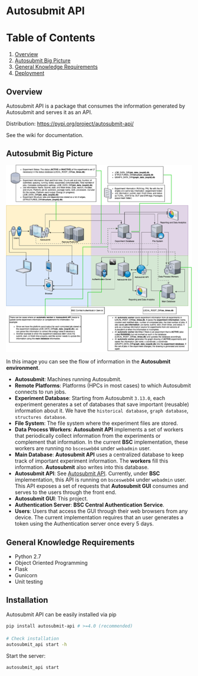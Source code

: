 # Autosubmit API

# Table of Contents

1. [Overview](#overview)
2. [Autosubmit Big Picture](#autosubmit-big-picture)
3. [General Knowledge Requirements](#general-knowledge-requirements)
4. [Deployment](#deployment)

## Overview

Autosubmit API is a package that consumes the information generated by Autosubmit and serves it as an API.

Distribution: https://pypi.org/project/autosubmit-api/

See the wiki for documentation.

## Autosubmit Big Picture

![Autosubmit Big Picture](/docs/Total_Autosubmit_Diagram.png)

In this image you can see the flow of information in the **Autosubmit environment**.

* **Autosubmit**: Machines running Autosubmit.
* **Remote Platforms**: Platforms (HPCs in most cases) to which Autosubmit connects to run jobs. 
* **Experiment Database**: Starting from Autosubmit `3.13.0`, each experiment generates a set of databases that save important (reusable) information about it. We have the `historical database`, `graph database`, `structures database`.
* **File System**: The file system where the experiment files are stored.
* **Data Process Workers**: **Autosubmit API** implements a set of workers that periodically collect information from the experiments or complement that information. In the current **BSC** implementation, these workers are running no `bscesweb04` under `webadmin` user.
* **Main Database**: **Autosubmit API** uses a centralized database to keep track of important experiment information. The **workers** fill this information. **Autosubmit** also writes into this database.
* **Autosubmit API**: See [Autosubmit API](https://earth.bsc.es/gitlab/es/autosubmit_api). Currently, under **BSC** implementation, this API is running on `bscesweb04` under `webadmin` user. This API exposes a set of requests that **Autosubmit GUI** consumes and serves to the users through the front end.
* **Autosubmit GUI**: This project.
* **Authentication Server**: **BSC Central Authentication Service**.
* **Users**: Users that access the GUI through their web browsers from any device. The current implementation requires that an user generates a token using the Authentication server once every 5 days.

## General Knowledge Requirements

* Python 2.7
* Object Oriented Programming
* Flask
* Gunicorn
* Unit testing

## Installation

Autosubmit API can be easily installed via pip

```sh
pip install autosubmit-api # >=4.0 (recommended)

# Check installation
autosubmit_api start -h
```

Start the server:

```sh
autosubmit_api start
```
